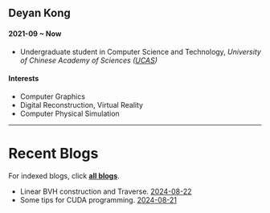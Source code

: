      
## Deyan Kong

#### 2021-09 ~ Now

 - Undergraduate student in Computer Science and Technology, *University of Chinese Academy of Sciences ([UCAS](http://www.ucas.ac.cn))*

#### Interests

 - Computer Graphics
 - Digital Reconstruction, Virtual Reality
 - Computer Physical Simulation

* * *

# Recent Blogs

For indexed blogs, click [**all blogs**](./blogs/blog_index.md).

 - Linear BVH construction and Traverse. [2024-08-22](./blogs/blog2024/002-Linear_BVH.md)
 - Some tips for CUDA programming. [2024-08-21](./blogs/blog2024/001-CUDA_tips.md)

